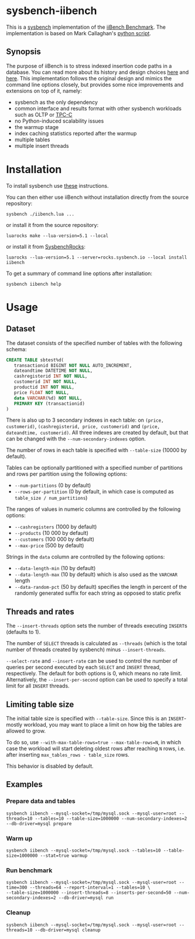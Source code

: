 # sysbench-iibench

This is a [sysbench](https://github.com/akopytov/sysbench) implementation of the [iiBench Benchmark](https://github.com/tmcallaghan/iibench-mysql). The implementation is based on Mark Callaghan's [python script](https://github.com/mdcallag/mytools/blob/master/bench/ibench/iibench.py).

## Synopsis

The purpose of iiBench is to stress indexed insertion code paths in a database. You can read more about its history and design choices [here](http://www.acmebenchmarking.com/2014/11/announcing-iibench-for-mysql-in-java.html) and [here](http://smalldatum.blogspot.com/2017/06/the-insert-benchmark.html).
This implementation follows the original design and mimics the command line options closely, but provides some nice improvements and extensions on top of it, namely:
- sysbench as the only dependency
- common interface and results format with other sysbench workloads such as OLTP or [TPC-C](https://github.com/Percona-Lab/sysbench-tpcc)
- no Python-induced scalability issues
- the warmup stage
- index caching statistics reported after the warmup
- multiple tables
- multiple insert threads

# Installation

To install sysbench use [these](https://github.com/akopytov/sysbench#installing-from-binary-packages) instructions. 

You can then either use iiBench without installation directly from the source repository:
```shell
sysbench ./iibench.lua ...
```

or install it from the source repository:
```shell
luarocks make --lua-version=5.1 --local
```

or install it from [SysbenchRocks](https://rocks.sysbench.io/):
```shell
luarocks --lua-version=5.1 --server=rocks.sysbench.io --local install iibench
```

To get a summary of command line options after installation:
```shell
sysbench iibench help
```

# Usage

## Dataset

The dataset consists of the specified number of tables with the following schema:

```sql
CREATE TABLE sbtest%d(
   transactionid BIGINT NOT NULL AUTO_INCREMENT,
   dateandtime DATETIME NOT NULL,
   cashregisterid INT NOT NULL,
   customerid INT NOT NULL,
   productid INT NOT NULL,
   price FLOAT NOT NULL,
   data VARCHAR(%d) NOT NULL,
   PRIMARY KEY (transactionid)
)
```

There is also up to 3 secondary indexes in each table: on `(price, customerid)`, `(cashregisterid, price, customerid)` and `(price, dateandtime, customerid)`. All three indexes are created by default, but that can be changed with the `--num-secondary-indexes` option.

The number of rows in each table is specified with `--table-size` (10000 by default).

Tables can be optionally partitioned with a specified number of partitions and rows per partition using the following options:
- `--num-partitions` (0 by default)
- `--rows-per-partition` (0 by default, in which case is computed as `table_size / num_partitions`)

The ranges of values in numeric columns are controlled by the following options:
- `--cashregisters` (1000 by default)
- `--products` (10 000 by default)
- `--customers` (100 000 by default)
- `--max-price` (500 by default)

Strings in the `data` column are controlled by the following options:
- `--data-length-min` (10 by default)
- `--data-length-max` (10 by default) which is also used as the `VARCHAR` length
- `--data-random-pct` (50 by default) specifies the length in percent of the randomly generated suffix for each string as opposed to static prefix

## Threads and rates

The `--insert-threads` option sets the number of threads executing `INSERT`s (defaults to 1). 

The number of `SELECT` threads is calculated as `--threads` (which is the total number of threads created by sysbench) minus `--insert-threads`. 

`--select-rate` and `--insert-rate` can be used to control the number of queries per second executed by each `SELECT` and `INSERT` thread, respectively. The default for both options is 0, which means no rate limit. Alternatively, the `--insert-per-second` option can be used to specify a total limit for all `INSERT` threads.

## Limiting table size

The initial table size is specified with `--table-size`. Since this is an `INSERT`-mostly workload, you may want to place a limit on how big the tables are allowed to grow. 

To do so, use `--with-max-table-rows=true --max-table-rows=N`, in which case the workload will start deleting oldest rows after reaching `N` rows, i.e. after inserting `max_tables_rows - table_size` rows. 

This behavior is disabled by default.

## Examples

### Prepare data and tables
```shell
sysbench iibench --mysql-socket=/tmp/mysql.sock --mysql-user=root --threads=10 --tables=10 --table-size=1000000 --num-secondary-indexes=2 --db-driver=mysql prepare
```
### Warm up 
```shell
sysbench iibench --mysql-socket=/tmp/mysql.sock --tables=10 --table-size=1000000 --stat=true warmup
```
### Run benchmark
```shell
sysbench iibench --mysql-socket=/tmp/mysql.sock --mysql-user=root --time=300 --threads=64 --report-interval=1 --tables=10 \
--table-size=1000000 --insert-threads=8 --inserts-per-second=50 --num-secondary-indexes=2 --db-driver=mysql run
```
### Cleanup
```shell
sysbench iibench --mysql-socket=/tmp/mysql.sock --mysql-user=root --threads=10 --db-driver=mysql cleanup
```


